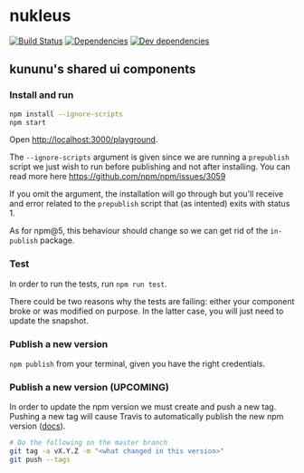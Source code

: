 # nukleus

[![Build Status](https://travis-ci.org/kununu/nukleus.svg?branch=master)](https://travis-ci.org/kununu/nukleus)
[![Dependencies](https://david-dm.org/kununu/nukleus/master/status.svg)](https://david-dm.org/kununu/nukleus/master)
[![Dev dependencies](https://david-dm.org/kununu/nukleus/master/dev-status.svg)](https://david-dm.org/kununu/nukleus/master)

## kununu's shared ui components

### Install and run

```bash
npm install --ignore-scripts
npm start
```
Open [http://localhost:3000/playground](http://localhost:3000/playground).

The `--ignore-scripts` argument is given since we are running a `prepublish` script we just wish to run before publishing and not after installing. You can read more here https://github.com/npm/npm/issues/3059

If you omit the argument, the installation will go through but you'll receive and error related to the `prepublish` script that (as intented) exits with status 1.

As for npm@5, this behaviour should change so we can get rid of the `in-publish` package.

### Test

In order to run the tests, run `npm run test`.

There could be two reasons why the tests are failing: either your component broke or was modified on purpose.
In the latter case, you will just need to update the snapshot.

### Publish a new version

`npm publish` from your terminal, given you have the right credentials.

### Publish a new version (UPCOMING)

In order to update the npm version we must create and push a new tag. Pushing a new tag will cause Travis to automatically publish the new npm version ([docs](https://docs.travis-ci.com/user/deployment/npm)).

```bash
# Do the following on the master branch
git tag -a vX.Y.Z -m "<what changed in this version>"
git push --tags
```
